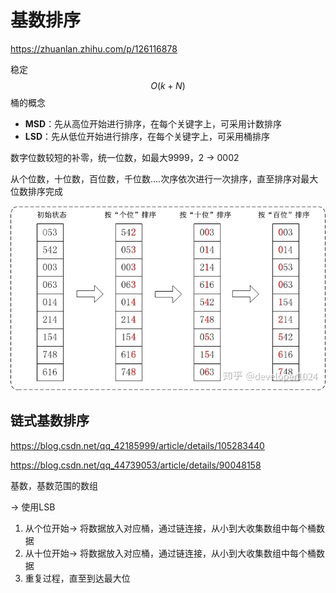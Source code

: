 # 基数排序

https://zhuanlan.zhihu.com/p/126116878

稳定  $$O(k+N)$$  桶的概念

- **MSD**：先从高位开始进行排序，在每个关键字上，可采用计数排序
- **LSD**：先从低位开始进行排序，在每个关键字上，可采用桶排序

数字位数较短的补零，统一位数，如最大9999，2 -> 0002

从个位数，十位数，百位数，千位数....次序依次进行一次排序，直至排序对最大位数排序完成

![v2-5ae4857fa248035ecec780583c5e3303_1440w](../pics/v2-5ae4857fa248035ecec780583c5e3303_1440w.webp)

## 链式基数排序

https://blog.csdn.net/qq_42185999/article/details/105283440

https://blog.csdn.net/qq_44739053/article/details/90048158



基数，基数范围的数组

-> 使用LSB

1. 从个位开始->  将数据放入对应桶，通过链连接，从小到大收集数组中每个桶数据
2. 从十位开始->  将数据放入对应桶，通过链连接，从小到大收集数组中每个桶数据
3. 重复过程，直至到达最大位